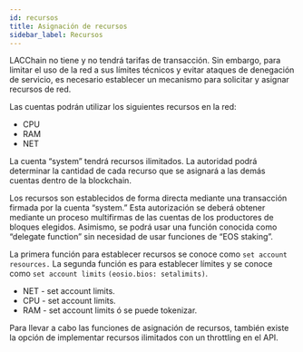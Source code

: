 ```yaml
---
id: recursos
title: Asignación de recursos
sidebar_label: Recursos
---
```


LACChain no tiene y no tendrá tarifas de transacción. Sin embargo, para limitar el uso de la red a sus límites técnicos y evitar ataques de denegación de servicio, es necesario establecer un mecanismo para solicitar y asignar recursos de red.


Las cuentas podrán utilizar los siguientes recursos en la red:
 - CPU
 - RAM
 - NET


 La cuenta “system” tendrá recursos ilimitados. La autoridad podrá determinar la cantidad de cada recurso que se asignará a las demás cuentas dentro de la blockchain.


Los recursos son establecidos de forma directa mediante una transacción firmada por la cuenta “system.” Esta autorización se deberá obtener mediante un proceso multifirmas de las cuentas de los productores de bloques elegidos. Asimismo, se podrá usar una función conocida como “delegate function” sin necesidad de usar funciones de “EOS staking”. 

La primera función para establecer recursos se conoce como `set account resources.`
La segunda función es para establecer límites y se conoce como `set account limits` `(eosio.bios: setalimits)`.

- NET - set account limits.
- CPU - set account limits.
- RAM - set account limits ó se puede tokenizar.


Para llevar a cabo las funciones de asignación de recursos, también existe la opción de implementar recursos ilimitados con un throttling en el API.